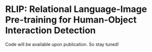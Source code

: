 # RLIP: Relational Language-Image Pre-training for Human-Object Interaction Detection
Code will be available upon publication. So stay tuned!

